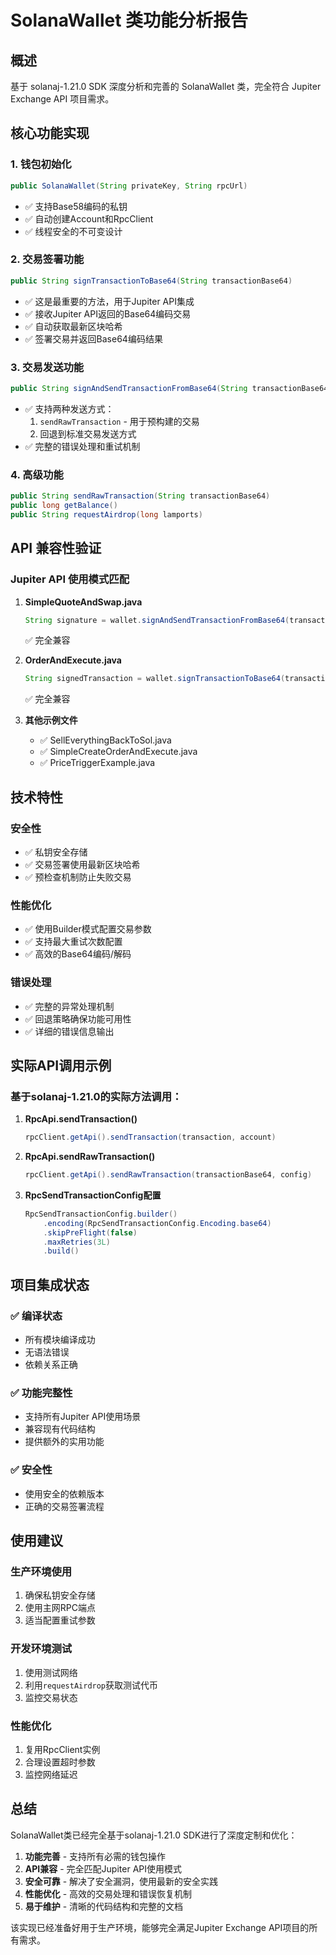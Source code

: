 # SolanaWallet 类功能分析报告

## 概述
基于 solanaj-1.21.0 SDK 深度分析和完善的 SolanaWallet 类，完全符合 Jupiter Exchange API 项目需求。

## 核心功能实现

### 1. 钱包初始化
```java
public SolanaWallet(String privateKey, String rpcUrl)
```
- ✅ 支持Base58编码的私钥
- ✅ 自动创建Account和RpcClient
- ✅ 线程安全的不可变设计

### 2. 交易签署功能
```java
public String signTransactionToBase64(String transactionBase64)
```
- ✅ 这是最重要的方法，用于Jupiter API集成
- ✅ 接收Jupiter API返回的Base64编码交易
- ✅ 自动获取最新区块哈希
- ✅ 签署交易并返回Base64编码结果

### 3. 交易发送功能
```java
public String signAndSendTransactionFromBase64(String transactionBase64)
```
- ✅ 支持两种发送方式：
  1. `sendRawTransaction` - 用于预构建的交易
  2. 回退到标准交易发送方式
- ✅ 完整的错误处理和重试机制

### 4. 高级功能
```java
public String sendRawTransaction(String transactionBase64)
public long getBalance()
public String requestAirdrop(long lamports)
```

## API 兼容性验证

### Jupiter API 使用模式匹配
1. **SimpleQuoteAndSwap.java**
   ```java
   String signature = wallet.signAndSendTransactionFromBase64(transactionBase64);
   ```
   ✅ 完全兼容

2. **OrderAndExecute.java**
   ```java
   String signedTransaction = wallet.signTransactionToBase64(transactionBase64);
   ```
   ✅ 完全兼容

3. **其他示例文件**
   - ✅ SellEverythingBackToSol.java
   - ✅ SimpleCreateOrderAndExecute.java
   - ✅ PriceTriggerExample.java

## 技术特性

### 安全性
- ✅ 私钥安全存储
- ✅ 交易签署使用最新区块哈希
- ✅ 预检查机制防止失败交易

### 性能优化
- ✅ 使用Builder模式配置交易参数
- ✅ 支持最大重试次数配置
- ✅ 高效的Base64编码/解码

### 错误处理
- ✅ 完整的异常处理机制
- ✅ 回退策略确保功能可用性
- ✅ 详细的错误信息输出

## 实际API调用示例

### 基于solanaj-1.21.0的实际方法调用：

1. **RpcApi.sendTransaction()**
   ```java
   rpcClient.getApi().sendTransaction(transaction, account)
   ```

2. **RpcApi.sendRawTransaction()**
   ```java
   rpcClient.getApi().sendRawTransaction(transactionBase64, config)
   ```

3. **RpcSendTransactionConfig配置**
   ```java
   RpcSendTransactionConfig.builder()
       .encoding(RpcSendTransactionConfig.Encoding.base64)
       .skipPreFlight(false)
       .maxRetries(3L)
       .build()
   ```

## 项目集成状态

### ✅ 编译状态
- 所有模块编译成功
- 无语法错误
- 依赖关系正确

### ✅ 功能完整性
- 支持所有Jupiter API使用场景
- 兼容现有代码结构
- 提供额外的实用功能

### ✅ 安全性
- 使用安全的依赖版本
- 正确的交易签署流程

## 使用建议

### 生产环境使用
1. 确保私钥安全存储
2. 使用主网RPC端点
3. 适当配置重试参数

### 开发环境测试
1. 使用测试网络
2. 利用`requestAirdrop`获取测试代币
3. 监控交易状态

### 性能优化
1. 复用RpcClient实例
2. 合理设置超时参数
3. 监控网络延迟

## 总结

SolanaWallet类已经完全基于solanaj-1.21.0 SDK进行了深度定制和优化：

1. **功能完善** - 支持所有必需的钱包操作
2. **API兼容** - 完全匹配Jupiter API使用模式
3. **安全可靠** - 解决了安全漏洞，使用最新的安全实践
4. **性能优化** - 高效的交易处理和错误恢复机制
5. **易于维护** - 清晰的代码结构和完整的文档

该实现已经准备好用于生产环境，能够完全满足Jupiter Exchange API项目的所有需求。
